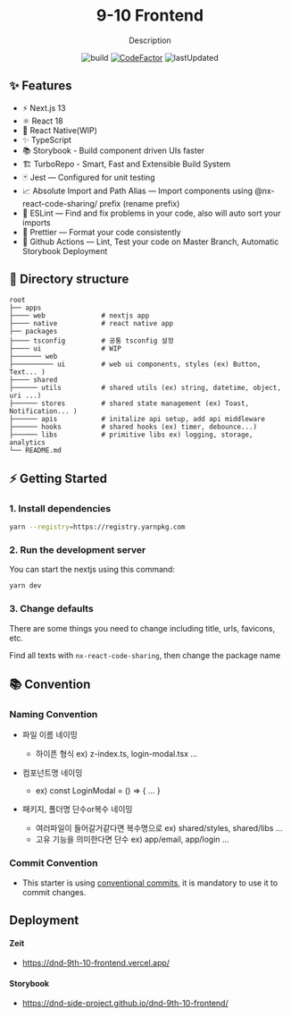 <div align="center">
<h1>9-10 Frontend</h1>

<p>Description</p>

![build](https://github.com/dnd-side-project/dnd-9th-10-frontend/actions/workflows/ci.yml/badge.svg)
[![CodeFactor](https://www.codefactor.io/repository/github/dnd-side-project/dnd-9th-10-frontend/badge)](https://www.codefactor.io/repository/github/dnd-side-project/dnd-9th-10-frontend)
![lastUpdated](https://img.shields.io/github/last-commit/badges/dnd-side-project/dnd-9th-10-frontend/master)

</div>

## ✨ Features

- ⚡️ Next.js 13
- ⚛️ React 18
- 📱 React Native(WIP)
- ✨ TypeScript
- 📚 Storybook - Build component driven UIs faster
- 🏗 TurboRepo - Smart, Fast and Extensible Build System
- 🃏 Jest — Configured for unit testing
- 📈 Absolute Import and Path Alias — Import components using @nx-react-code-sharing/ prefix (rename prefix)
- 📏 ESLint — Find and fix problems in your code, also will auto sort your imports
- 💖 Prettier — Format your code consistently
- 👷 Github Actions — Lint, Test your code on Master Branch, Automatic Storybook Deployment

## 📂 Directory structure

    root
    ├── apps
    ├──── web              # nextjs app
    ├──── native           # react native app
    ├── packages
    ├──── tsconfig         # 공통 tsconfig 설정
    ├──── ui               # WIP
    ├─────── web
    ├────────── ui         # web ui components, styles (ex) Button, Text... )
    ├──── shared
    ├────── utils          # shared utils (ex) string, datetime, object, uri ...)
    ├────── stores         # shared state management (ex) Toast, Notification... )
    ├────── apis           # initalize api setup, add api middleware
    ├────── hooks          # shared hooks (ex) timer, debounce...)
    ├────── libs           # primitive libs ex) logging, storage, analytics
    └── README.md

## ⚡️ Getting Started

### 1. Install dependencies

```bash
yarn --registry=https://registry.yarnpkg.com
```

### 2. Run the development server

You can start the nextjs using this command:

```bash
yarn dev
```

### 3. Change defaults

There are some things you need to change including title, urls, favicons, etc.

Find all texts with `nx-react-code-sharing`, then change the package name

## 📚 Convention

### Naming Convention

- 파일 이름 네이밍
  - 하이픈 형식 ex) z-index.ts, login-modal.tsx ...
- 컴포넌트명 네이밍
  - ex) const LoginModal = () => { ... }
- 패키지, 폴더명 단수or복수 네이밍

  - 여러파일이 들어갈거같다면 복수명으로
    ex) shared/styles, shared/libs ...
  - 고유 기능을 의미한다면 단수
    ex) app/email, app/login ...

### Commit Convention

- This starter is using [conventional commits](https://www.conventionalcommits.org/en/v1.0.0/), it is mandatory to use it to commit changes.

## Deployment

#### Zeit

- https://dnd-9th-10-frontend.vercel.app/

#### Storybook

- https://dnd-side-project.github.io/dnd-9th-10-frontend/
